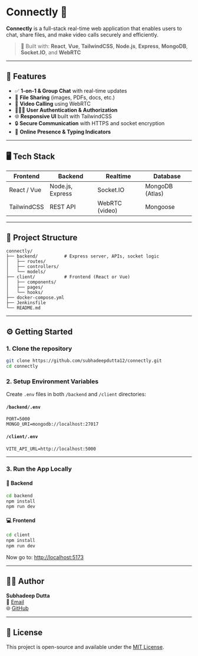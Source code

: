 
# Connectly 💬

**Connectly** is a full-stack real-time web application that enables users to chat, share files, and make video calls securely and efficiently.

> 🔧 Built with: **React**, **Vue**, **TailwindCSS**, **Node.js**, **Express**, **MongoDB**, **Socket.IO**, and **WebRTC**

---

## 🚀 Features

- ✅ **1-on-1 & Group Chat** with real-time updates
- 📂 **File Sharing** (images, PDFs, docs, etc.)
- 🎥 **Video Calling** using WebRTC
- 🧑‍🤝‍🧑 **User Authentication & Authorization**
- 🌐 **Responsive UI** built with TailwindCSS
- 🔒 **Secure Communication** with HTTPS and socket encryption
- 🧭 **Online Presence & Typing Indicators**

---

## 🖥️ Tech Stack

| Frontend     | Backend        | Realtime       | Database    |
|--------------|----------------|----------------|-------------|
| React / Vue  | Node.js, Express | Socket.IO       | MongoDB (Atlas) |
| TailwindCSS  | REST API       | WebRTC (video) | Mongoose    |

---

## 📁 Project Structure

```
connectly/
├── backend/          # Express server, APIs, socket logic
│   ├── routes/
│   ├── controllers/
│   └── models/
├── client/           # Frontend (React or Vue)
│   ├── components/
│   ├── pages/
│   └── hooks/
├── docker-compose.yml
├── Jenkinsfile
└── README.md
```

---

## ⚙️ Getting Started

### 1. Clone the repository
```bash
git clone https://github.com/subhadeepdutta12/connectly.git
cd connectly
```

### 2. Setup Environment Variables

Create `.env` files in both `/backend` and `/client` directories:

#### `/backend/.env`
```env
PORT=5000
MONGO_URI=mongodb://localhost:27017
```

#### `/client/.env`
```env
VITE_API_URL=http://localhost:5000
```

---

### 3. Run the App Locally

#### 🚀 Backend
```bash
cd backend
npm install
npm run dev
```

#### 💻 Frontend
```bash
cd client
npm install
npm run dev
```

Now go to: [http://localhost:5173](http://localhost:5173)

---

## 🙋‍♂️ Author

**Subhadeep Dutta**  
📧 [Email](mailto:subhadeepdutta12@gmail.com)  
🌐 [GitHub](https://github.com/subhadeepdutta12)

---

## 📜 License

This project is open-source and available under the [MIT License](LICENSE).
